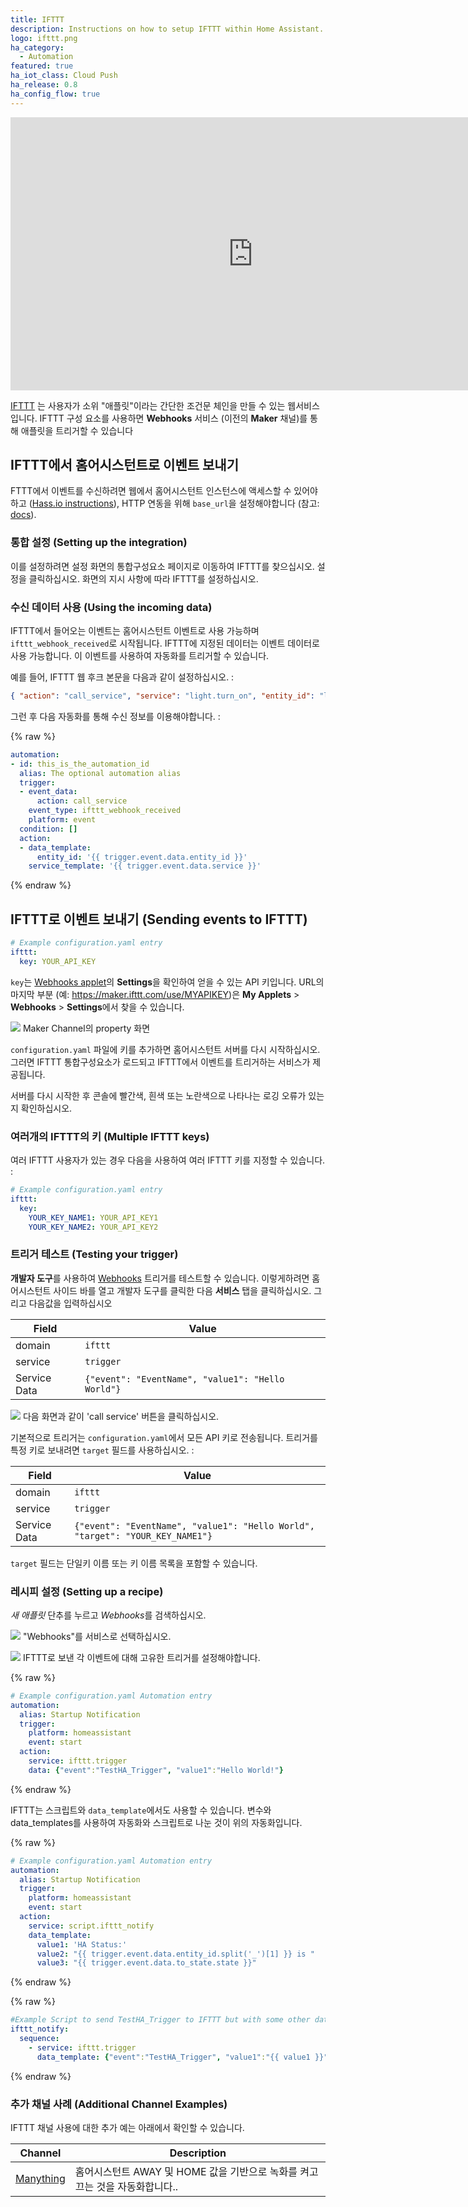 ```yaml
---
title: IFTTT
description: Instructions on how to setup IFTTT within Home Assistant.
logo: ifttt.png
ha_category:
  - Automation
featured: true
ha_iot_class: Cloud Push
ha_release: 0.8
ha_config_flow: true
---
```


<div class='videoWrapper'>
<iframe width="776" height="437" src="https://www.youtube.com/embed/pQpz_Ms8tiU" frameborder="0" allow="accelerometer; autoplay; encrypted-media; gyroscope; picture-in-picture" allowfullscreen></iframe>
</div>

[IFTTT](https://ifttt.com) 는 사용자가 소위 "애플릿"이라는 간단한 조건문 체인을 만들 수 있는 웹서비스입니다. IFTTT 구성 요소를 사용하면 **Webhooks** 서비스 (이전의 **Maker** 채널)를 통해 애플릿을 트리거할 수 있습니다 

## IFTTT에서 홈어시스턴트로 이벤트 보내기

FTTT에서 이벤트를 수신하려면 웹에서 홈어시스턴트 인스턴스에 액세스할 수 있어야하고 ([Hass.io instructions](/addons/duckdns/)), HTTP 연동을 위해 `base_url`을 설정해야합니다 (참고: [docs](/integrations/http/#base_url)).

### 통합 설정 (Setting up the integration)

이를 설정하려면 설정 화면의 통합구성요소 페이지로 이동하여 IFTTT를 찾으십시오. 설정을 클릭하십시오. 화면의 지시 사항에 따라 IFTTT를 설정하십시오.

### 수신 데이터 사용 (Using the incoming data)

IFTTT에서 들어오는 이벤트는 홈어시스턴트 이벤트로 사용 가능하며 `ifttt_webhook_received`로 시작됩니다. 
IFTTT에 지정된 데이터는 이벤트 데이터로 사용 가능합니다. 이 이벤트를 사용하여 자동화를 트리거할 수 있습니다.

예를 들어, IFTTT 웹 후크 본문을 다음과 같이 설정하십시오. :

```json
{ "action": "call_service", "service": "light.turn_on", "entity_id": "light.living_room" }
```

그런 후 다음 자동화를 통해 수신 정보를 이용해야합니다. :

{% raw %}
```yaml
automation:
- id: this_is_the_automation_id
  alias: The optional automation alias
  trigger:
  - event_data:
      action: call_service
    event_type: ifttt_webhook_received
    platform: event
  condition: []
  action:
  - data_template:
      entity_id: '{{ trigger.event.data.entity_id }}'
    service_template: '{{ trigger.event.data.service }}'
```
{% endraw %}

## IFTTT로 이벤트 보내기 (Sending events to IFTTT)

```yaml
# Example configuration.yaml entry
ifttt:
  key: YOUR_API_KEY
```

`key`는 [Webhooks applet](https://ifttt.com/services/maker_webhooks/settings)의 **Settings**을 확인하여 얻을 수 있는 API 키입니다. URL의 마지막 부분 (예: https://maker.ifttt.com/use/MYAPIKEY)은 **My Applets** > **Webhooks** > **Settings**에서 찾을 수 있습니다.


<p class='img'>
<img src='/images/integrations/ifttt/finding_key.png' />
Maker Channel의 property 화면
</p>

`configuration.yaml` 파일에 키를 추가하면 홈어시스턴트 서버를 다시 시작하십시오. 그러면 IFTTT 통합구성요소가 로드되고 IFTTT에서 이벤트를 트리거하는 서비스가 제공됩니다.

<div class='note'>
서버를 다시 시작한 후 콘솔에 빨간색, 흰색 또는 노란색으로 나타나는 로깅 오류가 있는지 확인하십시오.
</div>

### 여러개의 IFTTT의 키 (Multiple IFTTT keys)

여러 IFTTT 사용자가 있는 경우 다음을 사용하여 여러 IFTTT 키를 지정할 수 있습니다. :

```yaml
# Example configuration.yaml entry
ifttt:
  key: 
    YOUR_KEY_NAME1: YOUR_API_KEY1
    YOUR_KEY_NAME2: YOUR_API_KEY2
```


### 트리거 테스트 (Testing your trigger)

**개발자 도구**를 사용하여 [Webhooks](https://ifttt.com/maker_webhooks) 트리거를 테스트할 수 있습니다. 이렇게하려면 홈어시스턴트 사이드 바를 열고 개발자 도구를 클릭한 다음 **서비스** 탭을 클릭하십시오. 그리고 다음값을 입력하십시오 

Field | Value
----- | -----
domain | `ifttt`
service | `trigger`
Service Data | `{"event": "EventName", "value1": "Hello World"}`

<p class='img'>
<img src='/images/integrations/ifttt/testing_service.png' />
다음 화면과 같이 'call service' 버튼을 클릭하십시오.
</p>

기본적으로 트리거는 `configuration.yaml`에서 모든 API 키로 전송됩니다. 트리거를 특정 키로 보내려면 `target` 필드를 사용하십시오. : 

Field | Value
----- | -----
domain | `ifttt`
service | `trigger`
Service Data | `{"event": "EventName", "value1": "Hello World", "target": "YOUR_KEY_NAME1"}`

`target` 필드는 단일키 이름 또는 키 이름 목록을 포함할 수 있습니다.

### 레시피 설정 (Setting up a recipe)

*새 애플릿* 단추를 누르고 *Webhooks*를 검색하십시오.

<p class='img'>
<img src='/images/integrations/ifttt/setup_service.png' />
"Webhooks"를 서비스로 선택하십시오.
</p>

<p class='img'>
<img src='/images/integrations/ifttt/setup_trigger.png' />
IFTTT로 보낸 각 이벤트에 대해 고유한 트리거를 설정해야합니다.
</p>

{% raw %}
```yaml
# Example configuration.yaml Automation entry
automation:
  alias: Startup Notification
  trigger:
    platform: homeassistant
    event: start
  action:
    service: ifttt.trigger
    data: {"event":"TestHA_Trigger", "value1":"Hello World!"}
```
{% endraw %}

IFTTT는 스크립트와 `data_template`에서도 사용할 수 있습니다. 변수와 data_templates를 사용하여 자동화와 스크립트로 나눈 것이 위의 자동화입니다.

{% raw %}
```yaml
# Example configuration.yaml Automation entry
automation:
  alias: Startup Notification
  trigger:
    platform: homeassistant
    event: start
  action:
    service: script.ifttt_notify
    data_template:
      value1: 'HA Status:'
      value2: "{{ trigger.event.data.entity_id.split('_')[1] }} is "
      value3: "{{ trigger.event.data.to_state.state }}"
```
{% endraw %}

{% raw %}
```yaml
#Example Script to send TestHA_Trigger to IFTTT but with some other data (homeassistant UP).
ifttt_notify:
  sequence:
    - service: ifttt.trigger
      data_template: {"event":"TestHA_Trigger", "value1":"{{ value1 }}", "value2":"{{ value2 }}", "value3":"{{ value3 }}"}
```
{% endraw %}

### 추가 채널 사례 (Additional Channel Examples)

IFTTT 채널 사용에 대한 추가 예는 아래에서 확인할 수 있습니다.

Channel | Description
----- | -----
[Manything](/integrations/ifttt.manything/) | 홈어시스턴트 AWAY 및 HOME 값을 기반으로 녹화를 켜고 끄는 것을 자동화합니다..

